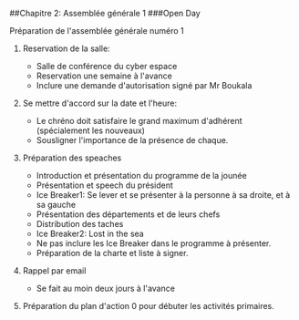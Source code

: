 ##Chapitre 2: Assemblée générale 1
###Open Day

Préparation de l'assemblée générale numéro 1

1. Reservation de la salle:
	- Salle de conférence du cyber espace
	- Reservation une semaine à l'avance
	- Inclure une demande d'autorisation signé par Mr Boukala

2. Se mettre d'accord sur la date et l'heure:
	- Le chréno doit satisfaire le grand maximum d'adhérent (spécialement les nouveaux)
	- Sousligner l'importance de la présence de chaque. 

2. Préparation des speaches
	- Introduction et présentation du programme de la jounée
	- Présentation et speech du président
	- Ice Breaker1: Se lever et se présenter à la personne à sa droite, et à sa gauche
	- Présentation des départements et de leurs chefs
	- Distribution des taches
	- Ice Breaker2: Lost in the sea
	- Ne pas inclure les Ice Breaker dans le programme à présenter.
	- Préparation de la charte et liste à signer.
	
3. Rappel par email
 	- Se fait au moin deux jours à l'avance

4. Préparation du plan d'action 0 pour débuter les activités primaires.
